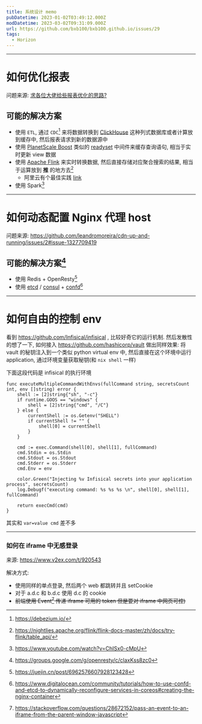 ```yaml
---
title: 系统设计 memo
pubDatetime: 2023-01-02T03:49:12.000Z
modDatetime: 2023-03-02T09:31:09.000Z
url: https://github.com/bxb100/bxb100.github.io/issues/29
tags:
  - Horizon
---
```


---

<a id='issuecomment-1368635257'></a>

# 如何优化报表

问题来源: [求各位大佬给些报表优化的思路?](https://www.v2ex.com/t/906010)

## 可能的解决方案

- 使用 `ETL`, 通过 `CDC`[^1] 来将数据转换到 [ClickHouse](https://clickhouse.com/) 这种列式数据库或者计算放到缓存中, 然后报表请求到新的数据源中
- 使用 [PlanetScale Boost](https://planetscale.com/blog/how-planetscale-boost-serves-your-sql-queries-instantly) 类似的 [readyset](https://github.com/readysettech/readyse) 中间件来缓存查询语句, 相当于实时更新 view 数据
- 使用 [Apache Flink](https://github.com/apache/flink) 来实时转换数据, 然后直接存储对应聚合搜索的结果, 相当于运算放到 **推** 的地方去[^2]
  - 阿里云有个最佳实践 [link](https://help.aliyun.com/document_detail/446799.html)
- 使用 Spark[^3]

---

<a id='issuecomment-1368955932'></a>

# 如何动态配置 Nginx 代理 host

问题来源: https://github.com/leandromoreira/cdn-up-and-running/issues/2#issue-1327709419

## 可能的解决方案[^4]

- 使用 Redis + OpenResty[^5]
- 使用 [etcd](https://etcd.io/) / [consul](https://www.consul.io/) + [confd](https://github.com/kelseyhightower/confd)[^6]

---

<a id='issuecomment-1416924759'></a>

# 如何自由的控制 env

看到 https://github.com/Infisical/infisical , 比较好奇它的运行机制. 然后发散性的想了一下, 如何接入 https://github.com/hashicorp/vault 做出同样效果: 将 vault 的秘钥注入到一个类似 python virtual env 中, 然后直接在这个环境中运行application, 通过环境变量获取秘钥(和 `nix shell` 一样)

下面这段代码是 infisical 的执行环境

```golang
func executeMultipleCommandWithEnvs(fullCommand string, secretsCount int, env []string) error {
	shell := [2]string{"sh", "-c"}
	if runtime.GOOS == "windows" {
		shell = [2]string{"cmd", "/C"}
	} else {
		currentShell := os.Getenv("SHELL")
		if currentShell != "" {
			shell[0] = currentShell
		}
	}

	cmd := exec.Command(shell[0], shell[1], fullCommand)
	cmd.Stdin = os.Stdin
	cmd.Stdout = os.Stdout
	cmd.Stderr = os.Stderr
	cmd.Env = env

	color.Green("Injecting %v Infisical secrets into your application process", secretsCount)
	log.Debugf("executing command: %s %s %s \n", shell[0], shell[1], fullCommand)

	return execCmd(cmd)
}
```

其实和 `var=value cmd` 差不多

---

<a id='issuecomment-1451564554'></a>

### 如何在 iframe 中无感登录

来源: https://www.v2ex.com/t/920543

解决方式:

- 使用同样的单点登录, 然后两个 web 都跳转并且 setCookie
- 对于 a.d.c 和 b.d.c 使用 d.c 的 cookie
- ~~前端使用 Event[^7] 传递 iframe 可用的 token 但是要对 iframe 中网页可控)~~

[^1]: https://debezium.io/
[^2]: https://nightlies.apache.org/flink/flink-docs-master/zh/docs/try-flink/table_api/
[^3]: https://www.youtube.com/watch?v=ChISx0-cMpU
[^4]: https://groups.google.com/g/openresty/c/claxKss8zc0
[^5]: https://juejin.cn/post/6962576607928123428
[^6]: https://www.digitalocean.com/community/tutorials/how-to-use-confd-and-etcd-to-dynamically-reconfigure-services-in-coreos#creating-the-nginx-container
[^7]: https://stackoverflow.com/questions/28672152/pass-an-event-to-an-iframe-from-the-parent-window-javascript

